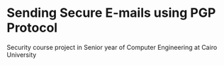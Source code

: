 # Sending Secure E-mails using PGP Protocol
Security course project in Senior year of Computer Engineering at Cairo University
